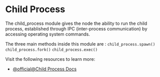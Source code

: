 # Child Process

The child_process module gives the node the ability to run the child process, established through IPC (inter-process communication) by accessing operating system commands.

The three main methods inside this module are :
`child_process.spawn()`
`child_process.fork()`
`child_process.exec()`

Visit the following resources to learn more:

- [@official@Child Process Docs](https://nodejs.org/api/child_process.html#child-process)
